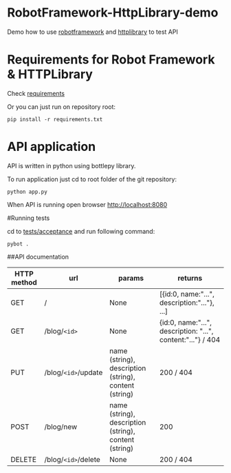 RobotFramework-HttpLibrary-demo
===============================

Demo how to use [robotframework](http://www.robotframework.org) and [httplibrary](https://github.com/bulkan/robotframework-requests/#readme) to test API


# Requirements for Robot Framework & HTTPLibrary
Check [requirements](https://github.com/Atihinen/RobotFramework-HttpLibrary-demo/blob/master/requirements.txt)

Or you can just run on repository root:
```shell
pip install -r requirements.txt
```

# API application
API is written in python using bottlepy library.

To run application just cd to root folder of the git repository:
```shell
python app.py
```

When API is running open browser [http://localhost:8080](http://localhost:8080)

#Running tests

cd to [tests/acceptance](https://github.com/Atihinen/RobotFramework-HttpLibrary-demo/tree/master/tests/acceptance) and run following command:
```shell
pybot .
```

##API documentation

HTTP method | url | params | returns
------------|-----|--------|--------
GET | / | None | [{id:0, name:"...", description:"..."}, ...]
GET | /blog/`<id>` | None | {id:0, name:"...", description: "...", content:"..."} / 404
PUT | /blog/`<id>`/update | name (string), description (string), content (string) | 200 / 404
POST | /blog/new | name (string), description (string), content (string) | 200
DELETE | /blog/`<id>`/delete | None | 200 / 404